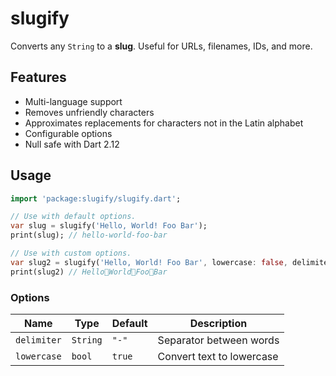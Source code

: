 # slugify

Converts any `String` to a **slug**. Useful for URLs, filenames, IDs, and more.

## Features

* Multi-language support
* Removes unfriendly characters
* Approximates replacements for characters not in the Latin alphabet
* Configurable options
* Null safe with Dart 2.12

## Usage

```dart
import 'package:slugify/slugify.dart';

// Use with default options.
var slug = slugify('Hello, World! Foo Bar');
print(slug); // hello-world-foo-bar

// Use with custom options.
var slug2 = slugify('Hello, World! Foo Bar', lowercase: false, delimiter: '🙂');
print(slug2) // Hello🙂World🙂Foo🙂Bar
```

### Options

Name | Type | Default | Description
--- | --- | --- | ---
`delimiter` | `String` | `"-"` | Separator between words
`lowercase` | `bool` | `true` | Convert text to lowercase
